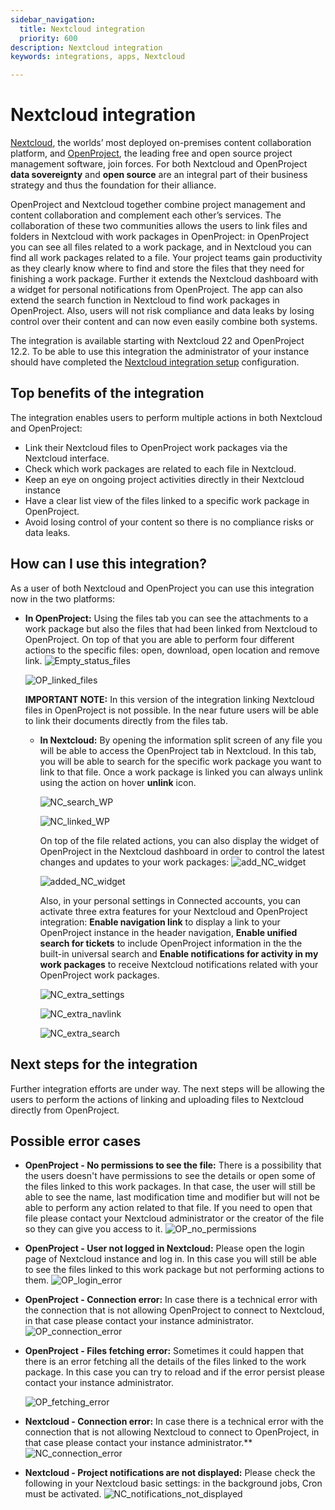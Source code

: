 ```yaml
---
sidebar_navigation:
  title: Nextcloud integration
  priority: 600
description: Nextcloud integration
keywords: integrations, apps, Nextcloud

---
```


# Nextcloud integration

[Nextcloud](https://nextcloud.com/), the worlds’ most deployed on-premises content collaboration platform, and [OpenProject](https://www.openproject.org/), the leading free and open source project management software, join forces. For both Nextcloud and OpenProject **data sovereignty** and **open source** are an integral part of their business strategy and thus the foundation for their alliance.

OpenProject and Nextcloud together combine project management and content collaboration and complement each other’s services.
The collaboration of these two communities allows the users to link files and folders in Nextcloud with work packages in OpenProject: in OpenProject you can see all files related to a work package, and in Nextcloud you can find all work packages related to a file. Your project teams gain productivity as they clearly know where to find and store the files that they need for finishing a work package. Further it extends the Nextcloud dashboard with a widget for personal notifications from OpenProject. The app can also extend the search function in Nextcloud to find work packages in OpenProject. Also, users will not risk compliance and data leaks by losing control over their content and can now even easily combine both systems.

The integration is available starting with Nextcloud 22 and OpenProject 12.2. To be able to use this integration the administrator of your instance should have completed the [Nextcloud integration setup](../../system-admin-guide/integrations/nextcloud) configuration.

## Top benefits of the integration

The integration enables users to perform multiple actions in both Nextcloud and OpenProject:

- Link their Nextcloud files to OpenProject work packages via the Nextcloud interface.
- Check which work packages are related to each file in Nextcloud.
- Keep an eye on ongoing project activities directly in their Nextcloud instance 
- Have a clear list view of the files linked to a specific work package in OpenProject.
- Avoid losing control of your content so there is no compliance risks or data leaks.

## How can I use this integration?

As a user of both Nextcloud and OpenProject you can use this integration now in the two platforms:

- **In OpenProject:**
  Using the files tab you can see the attachments to a work package but also the files that had been linked from Nextcloud to OpenProject. On top of that you are able to perform four different actions to the specific files: open, download, open location and remove link.
  ![Empty_status_files](1_0_00-No_files_linked.png)

  ![OP_linked_files](1_1_00-All_files_available.png)

  **IMPORTANT NOTE:** In this version of the integration linking Nextcloud files in OpenProject is not possible. In the near future users will be able to link their documents directly from the files tab.

  - **In Nextcloud:**
    By opening the information split screen of any file you will be able to access the OpenProject tab in Nextcloud. In this tab, you will be able to search for the specific work package you want to link to that file. Once a work package is linked you can always unlink using the action on hover **unlink** icon.

    ![NC_search_WP](0_0_00-File_Relation_Search.png)

    ![NC_linked_WP](0_1_01-File_WP_Actions.png)

    

    On top of the file related actions, you can also display the widget of OpenProject in the Nextcloud dashboard in order to control the latest changes and updates to your work packages:
    ![add_NC_widget](Add_OpenProject_widget-0ea8c054.png)

    ![added_NC_widget](Nextcloud_dashboard-c04681eb.png)

    Also, in your personal settings in Connected accounts, you can activate three extra features for your Nextcloud and OpenProject integration: **Enable navigation link** to display a link to your OpenProject instance in the header navigation, **Enable unified search for tickets** to include OpenProject information in the the built-in universal search and **Enable notifications for activity in my work packages** to receive Nextcloud notifications related with your OpenProject work packages.

    ![NC_extra_settings](Nextcloud_connected_account-b9ffa0e3.png)

    ![NC_extra_navlink](Navigation_link_OpenProject-0fc98e3b.png)

    ![NC_extra_search](Unified_search-73e2dc96.png)



## **Next steps for the integration**

Further integration efforts are under way. The next steps will be allowing the users to perform the actions of linking and uploading files to Nextcloud directly from OpenProject.

## Possible error cases

- **OpenProject - No permissions to see the file:** There is a possibility that the users doesn't have permissions to see the details or open some of the files linked to this work packages. In that case, the user will still be able to see the name, last modification time and modifier but will not be able to perform any action related to that file. If you need to open that file please contact your Nextcloud administrator or the creator of the file so they can give you access to it.
  ![OP_no_permissions](1_1_01-Not_all_files_available.png)

- **OpenProject - User not logged in Nextcloud:** Please open the login page of Nextcloud instance and log in. In this case you will still be able to see the files linked to this work package but not performing actions to them.
  ![OP_login_error](1_0_01-Log_in_error.png)

- **OpenProject - Connection error:** In case there is a technical error with the connection that is not allowing OpenProject to connect to Nextcloud, in that case please contact your instance administrator.
  ![OP_connection_error](1_0_02-Connection_broken.png)

- **OpenProject - Files fetching error:** Sometimes it could happen that there is an error fetching all the details of the files linked to the work package. In this case you can try to reload and if the error persist please contact your instance administrator.

  ![OP_fetching_error](1_0_03-Fetching_error.png)

- **Nextcloud - Connection error:** In case there is a technical error with the connection that is not allowing Nextcloud to connect to OpenProject, in that case please contact your instance administrator.**
  ![NC_connection_error](0_2_00-Connection_error.png)

- **Nextcloud - Project notifications are not displayed:** Please check the following in your Nextcloud basic settings: in the background jobs, Cron must be activated.
  ![NC_notifications_not_displayed](Cron_job_settings-ad025bc2.png)
